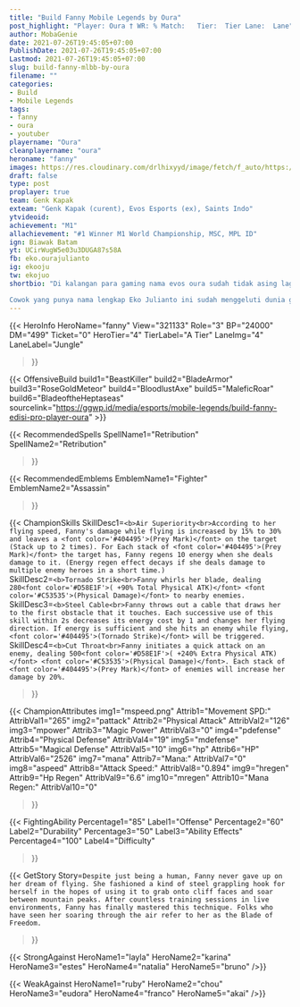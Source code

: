```yaml
---
title: "Build Fanny Mobile Legends by Oura"
post_highlight: "Player: Oura † WR: % Match:   Tier:  Tier Lane:  Lane"
author: MobaGenie
date: 2021-07-26T19:45:05+07:00
PublishDate: 2021-07-26T19:45:05+07:00
Lastmod: 2021-07-26T19:45:05+07:00
slug: build-fanny-mlbb-by-oura
filename: ""
categories: 
- Build 
- Mobile Legends
tags: 
- fanny
- oura
- youtuber
playername: "Oura"
cleanplayername: "oura"
heroname: "fanny"
images: https://res.cloudinary.com/drlhixyyd/image/fetch/f_auto/https://cdn2-build.mobagenie.my.id//p/images/banner/full/fanny.jpg
draft: false
type: post
proplayer: true
team: Genk Kapak
exteam: "Genk Kapak (curent), Evos Esports (ex), Saints Indo"
ytvideoid: 
achievement: "M1"
allachievement: "#1 Winner M1 World Championship, MSC, MPL ID"
ign: Biawak Batam
yt: UCirWugW5e03u3DUGA87s58A
fb: eko.ourajulianto
ig: ekooju
tw: ekojuo
shortbio: "Di kalangan para gaming nama evos oura sudah tidak asing lagi didengar Doi adalah kapten dari tim Evos eSports divisi Mobile Legends. Yang sangat hebat dalam memainkan game nya di dunia online.

Cowok yang punya nama lengkap Eko Julianto ini sudah menggeluti dunia game semenjak dahulu dan selalu bermain game secara baik."
---
```


{{< HeroInfo 
HeroName="fanny" 
View="321133" 
Role="3" 
BP="24000" 
DM="499" 
Ticket="0" 
HeroTier="4" 
TierLabel="A Tier" 
LaneImg="4" 
LaneLabel="Jungle" 
>}}
 
{{< OffensiveBuild build1="BeastKiller"  build2="BladeArmor" build3="RoseGoldMeteor" build4="BloodlustAxe" build5="MaleficRoar" build6="BladeoftheHeptaseas" sourcelink="https://ggwp.id/media/esports/mobile-legends/build-fanny-edisi-pro-player-oura"  >}}


{{< RecommendedSpells 
SpellName1="Retribution" 
SpellName2="Retribution" 
>}}  

{{< RecommendedEmblems 
EmblemName1="Fighter" 
EmblemName2="Assassin" 
>}}   

{{< ChampionSkills 
SkillDesc1=`<b>Air Superiority<br>According to her flying speed, Fanny's damage while flying is increased by 15% to 30% and leaves a <font color='#404495'>(Prey Mark)</font> on the target (Stack up to 2 times). For Each stack of <font color='#404495'>(Prey Mark)</font> the target has, Fanny regens 10 energy when she deals damage to it. (Energy regen effect decays if she deals damage to multiple enemy heroes in a short time.)`   
SkillDesc2=`<b>Tornado Strike<br>Fanny whirls her blade, dealing 280<font color='#D58E1F'>( +90% Total Physical ATK)</font> <font color='#C53535'>(Physical Damage)</font> to nearby enemies.`   
SkillDesc3=`<b>Steel Cable<br>Fanny throws out a cable that draws her to the first obstacle that it touches. Each successive use of this skill within 2s decreases its energy cost by 1 and changes her flying direction. If energy is sufficient and she hits an enemy while flying, <font color='#404495'>(Tornado Strike)</font> will be triggered.`   
SkillDesc4=`<b>Cut Throat<br>Fanny initiates a quick attack on an enemy, dealing 500<font color='#D58E1F'>( +240% Extra Physical ATK)</font> <font color='#C53535'>(Physical Damage)</font>. Each stack of <font color='#404495'>(Prey Mark)</font> of enemies will increase her damage by 20%.`   
>}}

{{< ChampionAttributes
img1="mspeed.png" Attrib1="Movement SPD:" AttribVal1="265"
img2="pattack" Attrib2="Physical Attack" AttribVal2="126"
img3="mpower" Attrib3="Magic Power" AttribVal3="0"
img4="pdefense" Attrib4="Physical Defense" AttribVal4="19"
img5="mdefense" Attrib5="Magical Defense" AttribVal5="10"
img6="hp" Attrib6="HP" AttribVal6="2526"
img7="mana" Attrib7="Mana:" AttribVal7="0"
img8="aspeed" Attrib8="Attack Speed:" AttribVal8="0.894"
img9="hregen" Attrib9="Hp Regen" AttribVal9="6.6"
img10="mregen" Attrib10="Mana Regen:" AttribVal10="0"
>}}


{{< FightingAbility
Percentage1="85" Label1="Offense"
Percentage2="60" Label2="Durability"
Percentage3="50" Label3="Ability Effects"
Percentage4="100" Label4="Difficulty"
 >}}

{{< GetStory 
Story=` Despite just being a human, Fanny never gave up on her dream of flying. She fashioned a kind of steel grappling hook for herself in the hopes of using it to grab onto cliff faces and soar between mountain peaks. After countless training sessions in live environments, Fanny has finally mastered this technique. Folks who have seen her soaring through the air refer to her as the Blade of Freedom. ` 
>}}

{{< StrongAgainst 
HeroName1="layla"
HeroName2="karina"
HeroName3="estes"
HeroName4="natalia"
HeroName5="bruno"
/>}}

{{< WeakAgainst
HeroName1="ruby"
HeroName2="chou"
HeroName3="eudora"
HeroName4="franco"
HeroName5="akai"
/>}}
